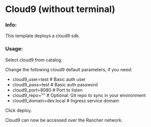 # Cloud9 (without terminal)

### Info:

 This template deploys a cloud9 sdk.
 
 
### Usage:

 Select cloud9 from catalog. 

 Change the following cloud9 default parameters, if you need:

- cloud9_user=test			# Basic auth user
- cloud9_pass=test		    # Basic auth password
- cloud9_port=8080			# Port to listen
- cloud9_repo="" 			# Optional: Git repo to sync in your environment
- cloud9_domain=dev.local 	# Ingress service domain

 Click deploy.
 
 Cloud9 can now be accessed over the Rancher network. 

